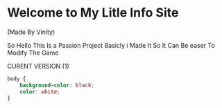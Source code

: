 # Welcome to My Litle Info Site
(Made By Vinity)

So Hello This Is a Passion Project Basicly i Made It So It Can Be easer To Modify The Game

CURENT VERSION (1)
```css
body {
    background-color: black;
    color: white;
}
